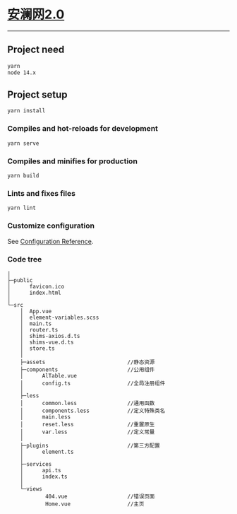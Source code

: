 # [安澜网2.0](http://v2.anlan.xyz)

-----

## Project need

``` txt
yarn
node 14.x
```

## Project setup

``` shell
yarn install
```

### Compiles and hot-reloads for development

``` shell
yarn serve
```

### Compiles and minifies for production

``` shell
yarn build
```

### Lints and fixes files

``` shell
yarn lint
```

### Customize configuration

See [Configuration Reference](https://v3.vuejs.org/).

### Code tree

``` tree
│  
├─public
│      favicon.ico
│      index.html
│
└─src
    │  App.vue
    │  element-variables.scss
    │  main.ts
    │  router.ts
    │  shims-axios.d.ts
    │  shims-vue.d.ts
    │  store.ts
    │  
    ├─assets                          //静态资源
    ├─components                      //公用组件
    │      AlTable.vue
    │      config.ts                  //全局注册组件
    │
    ├─less
    │      common.less                //通用函数
    │      components.less            //定义特殊类名
    │      main.less
    │      reset.less                 //重置原生
    │      var.less                   //定义常量
    │
    ├─plugins                         //第三方配置
    │      element.ts
    │
    ├─services
    │      api.ts
    │      index.ts
    │
    └─views
            404.vue                   //错误页面
            Home.vue                  //主页
```

